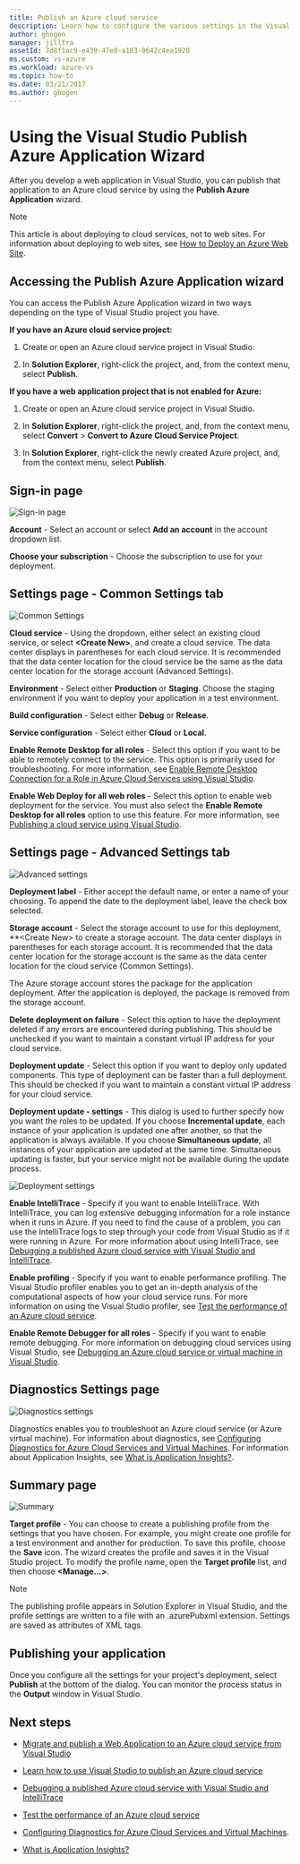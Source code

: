 ```yaml
---
title: Publish an Azure cloud service
description: Learn how to configure the various settings in the Visual Studio Publish Azure Application Wizard
author: ghogen
manager: jillfra
assetId: 7d8f1ac9-e439-47e0-a183-0642c4ea1920
ms.custom: vs-azure
ms.workload: azure-vs
ms.topic: how-to
ms.date: 03/21/2017
ms.author: ghogen
---
```

# Using the Visual Studio Publish Azure Application Wizard

After you develop a web application in Visual Studio, you can publish that application to an Azure cloud service by using the **Publish Azure Application** wizard.

> [!Note]
> This article is about deploying to cloud services, not to web sites. For information about deploying to web sites, see [How to Deploy an Azure Web Site](https://social.msdn.microsoft.com/Search/windowsazure?query=How%20to%20Deploy%20an%20Azure%20Web%20Site&Refinement=138&ac=4#refinementChanges=117&pageNumber=1&showMore=false).

## Accessing the Publish Azure Application wizard

You can access the Publish Azure Application wizard in two ways depending on the type of Visual Studio project you have.

**If you have an Azure cloud service project:**

1. Create or open an Azure cloud service project in Visual Studio.

1. In **Solution Explorer**, right-click the project, and, from the context menu, select **Publish**.

**If you have a web application project that is not enabled for Azure:**

1. Create or open an Azure cloud service project in Visual Studio.

1. In **Solution Explorer**, right-click the project, and, from the context menu, select **Convert** > **Convert to Azure Cloud Service Project**.

1. In **Solution Explorer**, right-click the newly created Azure project, and, from the context menu, select **Publish**.

## Sign-in page

![Sign-in page](./media/vs-azure-tools-publish-azure-application-wizard/sign-in.png)

**Account** - Select an account or select **Add an account** in the account dropdown list.

**Choose your subscription** - Choose the subscription to use for your deployment.

## Settings page - Common Settings tab

![Common Settings](./media/vs-azure-tools-publish-azure-application-wizard/settings-common-settings.png)

**Cloud service** - Using the dropdown, either select an existing cloud service, or select **&lt;Create New>**, and create a cloud service. The data center displays in parentheses for each cloud service. It is recommended that the data center location for the cloud service be the same as the data center location for the storage account (Advanced Settings).

**Environment** - Select either **Production** or **Staging**. Choose the staging environment if you want to deploy your application in a test environment.

**Build configuration** - Select either **Debug** or **Release**.

**Service configuration** - Select either **Cloud** or **Local**.

**Enable Remote Desktop for all roles** - Select this option if you want to be able to remotely connect to the service. This option is primarily used for troubleshooting. For more information, see [Enable Remote Desktop Connection for a Role in Azure Cloud Services using Visual Studio](/azure/cloud-services/cloud-services-role-enable-remote-desktop-visual-studio).

**Enable Web Deploy for all web roles** - Select this option to enable web deployment for the service. You must also select the **Enable Remote Desktop for all roles** option to use this feature. For more information, see [Publishing a cloud service using Visual Studio](vs-azure-tools-publishing-a-cloud-service.md).

## Settings page - Advanced Settings tab

![Advanced settings](./media/vs-azure-tools-publish-azure-application-wizard/settings-advanced-settings.png)

**Deployment label** - Either accept the default name, or enter a name of your choosing. To append the date to the deployment label, leave the check box selected.

**Storage account** - Select the storage account to use for this deployment, **&lt;Create New> to create a storage account. The data center displays in parentheses for each storage account. It is recommended that the data center location for the storage account is the same as the data center location for the cloud service (Common Settings).

The Azure storage account stores the package for the application deployment. After the application is deployed, the package is removed from the storage account.

**Delete deployment on failure** - Select this option to have the deployment deleted if any errors are encountered during publishing. This should be unchecked if you want to maintain a constant virtual IP address for your cloud service.

**Deployment update** - Select this option if you want to deploy only updated components. This type of deployment can be faster than a full deployment. This should be checked if you want to maintain a constant virtual IP address for your cloud service.

**Deployment update - settings** - This dialog is used to further specify how you want the roles to be updated. If you choose **Incremental update**, each instance of your application is updated one after another, so that the application is always available. If you choose **Simultaneous update**, all instances of your application are updated at the same time. Simultaneous updating is faster, but your service might not be available during the update process.

![Deployment settings](./media/vs-azure-tools-publish-azure-application-wizard/deployment-settings.png)

**Enable IntelliTrace** - Specify if you want to enable IntelliTrace. With IntelliTrace, you can log extensive debugging information for a role instance when it runs in Azure. If you need to find the cause of a problem, you can use the IntelliTrace logs to step through your code from Visual Studio as if it were running in Azure. For more information about using IntelliTrace, see [Debugging a published Azure cloud service with Visual Studio and IntelliTrace](./vs-azure-tools-intellitrace-debug-published-cloud-services.md).

**Enable profiling** - Specify if you want to enable performance profiling. The Visual Studio profiler enables you to get an in-depth analysis of the computational aspects of how your cloud service runs. For more information on using the Visual Studio profiler, see [Test the performance of an Azure cloud service](./vs-azure-tools-performance-profiling-cloud-services.md).

**Enable Remote Debugger for all roles** - Specify if you want to enable remote debugging. For more information on debugging cloud services using Visual Studio, see [Debugging an Azure cloud service or virtual machine in Visual Studio](./vs-azure-tools-debug-cloud-services-virtual-machines.md).

## Diagnostics Settings page

![Diagnostics settings](./media/vs-azure-tools-publish-azure-application-wizard/diagnostic-settings.png)

Diagnostics enables you to troubleshoot an Azure cloud service (or Azure virtual machine). For information about diagnostics, see [Configuring Diagnostics for Azure Cloud Services and Virtual Machines](./vs-azure-tools-diagnostics-for-cloud-services-and-virtual-machines.md). For information about Application Insights, see [What is Application Insights?](/azure/application-insights/app-insights-overview).

## Summary page

![Summary](./media/vs-azure-tools-publish-azure-application-wizard/summary.png)

**Target profile** - You can choose to create a publishing profile from the settings that you have chosen. For example, you might create one profile for a test environment and another for production. To save this profile, choose the **Save** icon. The wizard creates the profile and saves it in the Visual Studio project. To modify the profile name, open the **Target profile** list, and then choose **&lt;Manage…&gt;**.

   > [!Note]
   > The publishing profile appears in Solution Explorer in Visual Studio, and the profile settings are written to a file with an .azurePubxml extension. Settings are saved as attributes of XML tags.

## Publishing your application

Once you configure all the settings for your project's deployment, select **Publish** at the bottom of the dialog. You can monitor the process status in the **Output** window in Visual Studio.

## Next steps

- [Migrate and publish a Web Application to an Azure cloud service from Visual Studio](./vs-azure-tools-migrate-publish-web-app-to-cloud-service.md)

- [Learn how to use Visual Studio to publish an Azure cloud service](./vs-azure-tools-publishing-a-cloud-service.md)

- [Debugging a published Azure cloud service with Visual Studio and IntelliTrace](./vs-azure-tools-intellitrace-debug-published-cloud-services.md)

- [Test the performance of an Azure cloud service](./vs-azure-tools-performance-profiling-cloud-services.md)

- [Configuring Diagnostics for Azure Cloud Services and Virtual Machines](./vs-azure-tools-diagnostics-for-cloud-services-and-virtual-machines.md).

- [What is Application Insights?](/azure/application-insights/app-insights-overview)